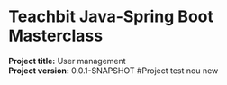 
# Teachbit Java-Spring Boot Masterclass 

**Project title:** User management <br>
**Project version:** 0.0.1-SNAPSHOT
#Project test nou new  
